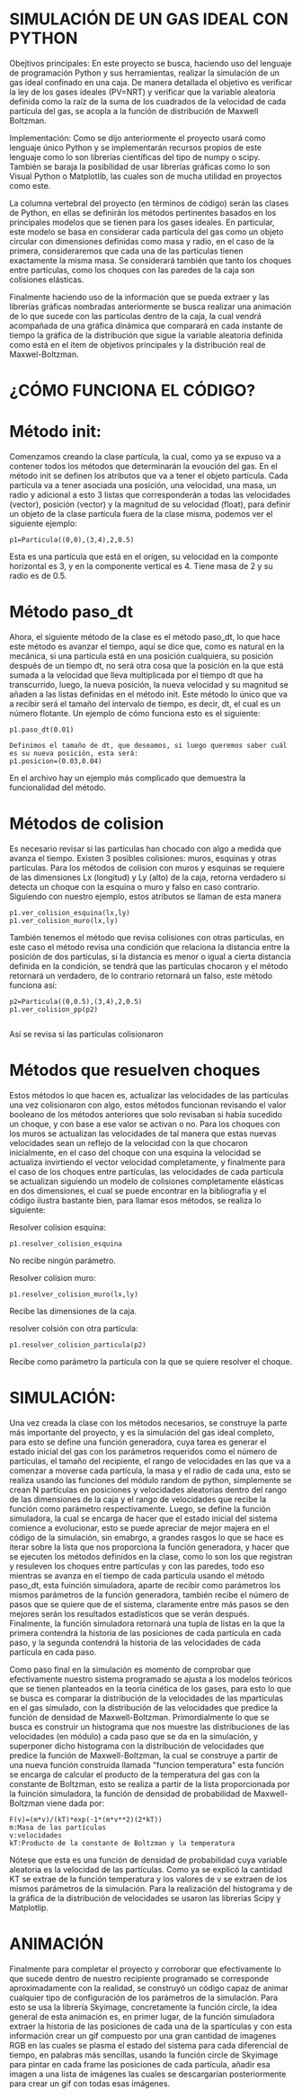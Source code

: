 # SIMULACIÓN DE UN GAS IDEAL CON PYTHON
Obejtivos principales: En este proyecto se busca, haciendo uso del lenguaje de programación Python y sus herramientas, realizar la simulación de un gas ideal confinado en una caja. De manera detallada el objetivo es verificar la ley de los gases ideales (PV=NRT) y verificar que la variable aleatoria definida como la raíz de la suma de los cuadrados de la velocidad de cada partícula del gas, se acopla a la función de distribución de Maxwell Boltzman.

Implementación: Como se dijo anteriormente el proyecto usará como lenguaje único Python y se implementarán recursos propios de este lenguaje como lo son librerías científicas del tipo de numpy o scipy. También se baraja la posibilidad de usar librerías gráficas como lo son Visual Python o Matplotlib, las cuales son de mucha utilidad en proyectos como este.

La columna vertebral del proyecto (en términos de código) serán las clases de Python, en ellas se definirán los métodos pertinentes basados en los principales modelos que se tienen para los gases ideales. En particular, este modelo se basa en considerar cada partícula del gas como un objeto circular con dimensiones definidas como masa y radio, en el caso de la primera, consideraremos que cada una de las partículas tienen exactamente la misma masa. Se considerará también que tanto los choques entre partículas, como los choques con las paredes de la caja son colisiones elásticas.

Finalmente haciendo uso de la información que se pueda extraer y las librerías gráficas nombradas anteriormente se busca realizar una animación de lo que sucede con las partículas dentro de la caja, la cual vendrá acompañada de una gráfica dinámica que comparará en cada instante de tiempo la gráfica de la distribución que sigue la variable aleatoria definida como está en el item de objetivos principales y la distribución real de Maxwel-Boltzman.

# ¿CÓMO FUNCIONA EL CÓDIGO?
# Método init:
Comenzamos creando la clase partícula, la cual, como ya se expuso va a contener todos los métodos que determinarán la evoución del gas. En el método init se definen los atributos 
que va a tener el objeto partícula. Cada partícula va a tener asociada una posición, una velocidad, una masa, un radio y adicional a esto 3 listas que corresponderán a todas las velocidades (vector), posición (vector) y la magnitud de su velocidad (float), para definir un objeto de la clase partícula fuera de la clase misma, podemos ver el siguiente ejemplo:

```
p1=Particula((0,0),(3,4),2,0.5)
```

Esta es una partícula que está en el orígen, su velocidad en la componte horizontal es 3, y en la componente vertical es 4. Tiene masa de 2
y su radio es de 0.5.
# Método paso_dt
Ahora, el siguiente método de la clase es el método paso_dt, lo que hace este método es avanzar el tiempo, aquí se dice que, como es natural en la mecánica, si una partícula está en una posición cualquiera, su posición después de un tiempo dt, no será otra cosa que la posición en la que está sumada a la velocidad que lleva multiplicada por el tiempo dt que ha transcurrido, luego, la nueva posición, la nueva velocidad y su magnitud se añaden a las listas definidas en el método init. Este método lo único que va a recibir será el tamaño del intervalo de tiempo, es decir, dt, el cual es un número flotante. Un ejemplo de cómo funciona esto es el siguiente:
```
p1.paso_dt(0.01)

Definimos el tamaño de dt, que deseamos, si luego queremos saber cuál es su nueva posición, esta será:
p1.posicion=(0.03,0.04)
```

En el archivo hay un ejemplo más complicado que demuestra la funcionalidad del método.

# Métodos de colision
Es necesario revisar si las partículas han chocado con algo a medida que avanza el tiempo. Existen 3 posibles colisiones: muros, esquinas y otras partículas. Para los métodos de colision con muros y esquinas se requiere de las dimensiones Lx (longitud) y Ly (alto) de la caja, retorna verdadero si detecta un choque con la esquina o muro y falso  en caso contrario. Siguiendo con nuestro ejemplo, estos atributos se llaman de esta manera
```
p1.ver_colision_esquina(lx,ly)
p1.ver_colision_muro(lx,ly)
```

También tenemos el método que revisa colisiones con otras partículas, en este caso el método revisa una condición que relaciona la distancia entre la posición de dos partículas, si la distancia es menor o igual a cierta distancia definida en la condición, se tendrá que las partículas chocaron y el método retornará un verdadero, de lo contrario retornará un falso, este método funciona así:
```
p2=Particula((0,0.5),(3,4),2,0.5)
p1.ver_colision_pp(p2)


```
Así se revisa si las partículas colisionaron

# Métodos que resuelven choques
Estos métodos lo que hacen es, actualizar las velocidades de las partículas una vez colisionaron con algo, estos métodos funcionan revisando el valor booleano de los métodos anteriores que solo revisaban si había sucedido un choque, y con base a ese valor se activan o no. Para los choques con los muros se actualizan las velocidades de tal manera que estas nuevas velocidades sean un reflejo de la velocidad con la que chocaron inicialmente, en el caso del choque con una esquina la velocidad se actualiza invirtiendo el vector velocidad completamente, y finalmente para el caso de los choques entre partículas, las velocidades de cada partícula se actualizan siguiendo un modelo de colisiones completamente elásticas en dos dimensiones, el cual se puede encontrar en la bibliografía y el código ilustra bastante bien, para llamar esos métodos, se realiza lo siguiente:

Resolver colision esquina:
```
p1.resolver_colision_esquina

```
No recibe ningún parámetro.

Resolver colision muro:
```
p1.resolver_colision_muro(lx,ly)

```
Recibe las dimensiones de la caja.

resolver colsión con otra partícula:
```
p1.resolver_colision_particula(p2)

```
Recibe como parámetro la partícula con la que se quiere resolver el choque.

# SIMULACIÓN:
Una vez creada la clase con los métodos necesarios, se construye la parte más importante del proyecto, y es la simulación del gas ideal completo, para esto se define una función generadora, cuya tarea es generar el estado inicial del gas con los parámetros requeridos como el número de partículas, el tamaño del recipiente, el rango de velocidades en las que va a comenzar a moverse cada partícula, la masa y el radio de cada una, esto se realiza usando las funciones del módulo random de python, simplemente se crean N partículas en posiciones y velocidades aleatorias dentro del rango de las dimensiones de la caja y el rango de velocidades que recibe la función como parámetro respectivamente. Luego, se define la función simuladora, la cual se encarga de hacer que el estado inicial del sistema comience a evolucionar, esto se puede apreciar de mejor majera en el código de la simulación, sin emabrgo, a grandes rasgos lo que se hace es iterar sobre la lista que nos proporciona la función generadora, y hacer que se ejecuten los métodos definidos en la clase, como lo son los que registran y resuleven los choques entre partículas y con las paredes, todo eso mientras se avanza en el tiempo de cada partícula usando el método paso_dt, esta fuinción simuladora, aparte de recibir como parámetros los mismos parámetros de la función generadora, también recibe el número de pasos que se quiere que de el sistema, claramente entre más pasos se den mejores serán los resultados estadísticos que se verán después. Finalmente, la función simuladora retornará una tupla de listas en la que la primera contendrá la historia de las posiciones de cada partícula en cada paso, y la segunda contendrá la historia de las velocidades de cada partícula en cada paso.

Como paso final en la simulación es momento de comprobar que efectivamente nuestro sistema programado se ajusta a los modelos teóricos que se tienen planteados en la teoría cinética de los gases, para esto lo que se busca es comparar la distribución de la velocidades de las mpartículas en el gas simulado, con la distribución de las velocidades que predice la función de densidad de Maxwell-Boltzman. Primordialmente lo que se busca es construir un histograma que nos muestre las distribuciones de las velocidades (en módulo) a cada paso que se da en la simulación, y superponer dicho histograma con la distribución de velocidades que predice la función de Maxwell-Boltzman, la cual se construye a partir de una nueva función construida llamada "funcion temperatura" esta función se encarga de calcular el producto de la temperatura del gas con la constante de Boltzman, esto se realiza a partir de la lista proporcionada por la fuinción simuladora, la función de densidad de probabilidad de Maxwell-Boltzman viene dada por:

```
F(v)=(m*v)/(kT)*exp(-1*(m*v**2)(2*kT))
m:Masa de las partículas 
v:velocidades
kT:Producto de la constante de Boltzman y la temperatura
```
Nótese que esta es una función de densidad de probabilidad cuya variable aleatoria es la velocidad de las partículas. Como ya se explicó la cantidad KT se extrae de la función temperatura y los valores de v se extraen de los mismos parámetros de la simulación. Para la realización del histograma y de la gráfica de la distribución de velocidades se usaron las librerías Scipy y Matplotlip.

# ANIMACIÓN
Finalmente para completar el proyecto y corroborar que efectivamente lo que sucede dentro de nuestro recipiente programado se corresponde aproximadamente con la realidad, se construyó un código capaz de animar cualquier tipo de configuración de los parámetros de la simulación. Para esto se usa la librería Skyimage, concretamente la función circle, la idea general de esta animación es, en primer lugar, de la función simuladora extraer la historia de las posiciones de cada una de la spartículas y con esta información crear un gif compuesto por una gran cantidad de imagenes RGB en las cuales se plasma el estado del sistema para cada diferencial de tiempo, en palabras más sencillas, usando la función circle de Skyimage para pintar en cada frame las posiciones de cada partícula, añadir esa imagen a una lista de imágenes las cuales se descargarían posteriormente para crear un gif con todas esas imágenes.






